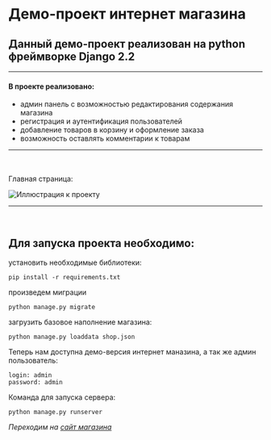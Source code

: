 # Демо-проект интернет магазина

## Данный демо-проект реализован на python фреймворке Django 2.2
<hr>

#### В проекте реализовано:
* админ панель с возможностью редактирования содержания магазина
* регистрация и аутентификация пользователей
* добавление товаров в корзину и оформление заказа
* возможность оставлять комментарии к товарам
<hr><br><br>
Главная страница:

![Иллюстрация к проекту](https://github.com/tihon49/Shop_DEMO/tree/master/media/main_page.png)

<hr><br>

## Для запуска проекта необходимо:

установить необходимые библиотеки:
```commandline
pip install -r requirements.txt
```

произведем миграции
```commandline
python manage.py migrate
```

загрузить базовое наполнение магазина:
```commandline
python manage.py loaddata shop.json
```

Теперь нам доступна демо-версия интернет маназина, а так же админ пользователь:
```commandline
login: admin
password: admin
```

Команда для запуска сервера:
```commandline
python manage.py runserver
```

*Переходим на [сайт магазина](http://127.0.0.1:8000/)*

